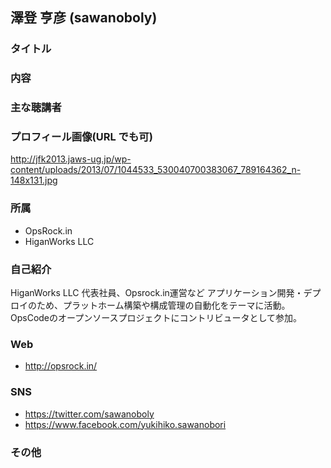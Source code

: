 ## 澤登 亨彦 (sawanoboly)
### タイトル

### 内容

### 主な聴講者

### プロフィール画像(URL でも可)
http://jfk2013.jaws-ug.jp/wp-content/uploads/2013/07/1044533_530040700383067_789164362_n-148x131.jpg

### 所属

* OpsRock.in
* HiganWorks LLC

### 自己紹介
HiganWorks LLC 代表社員、Opsrock.in運営など
アプリケーション開発・デプロイのため、プラットホーム構築や構成管理の自動化をテーマに活動。
OpsCodeのオープンソースプロジェクトにコントリビュータとして参加。

### Web

* http://opsrock.in/

### SNS

* https://twitter.com/sawanoboly
* https://www.facebook.com/yukihiko.sawanobori

### その他

